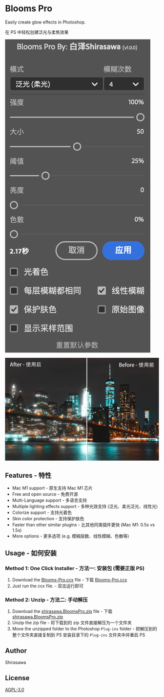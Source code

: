 # Blooms Pro

Easily create glow effects in Photoshop.

在 PS 中轻松创建泛光与柔焦效果

![Screenshot](screenshots/home.png)

![Sample](screenshots/sample.jpg)

## Features - 特性

- Mac M1 support - 原生支持 Mac M1 芯片
- Free and open source - 免费开源
- Multi-Language support - 多语言支持
- Multiple lighting effects support - 多种光效支持 (泛光、柔光泛光、线性光)
- Colorize support - 支持光着色
- Skin color protection - 支持保护肤色
- Faster than other similar plugins - 比其他同类插件更快 (Mac M1: 0.5s vs 1.5s)
- More options - 更多选项 (e.g. 模糊层数、线性模糊、色散等)

## Usage - 如何安装

### Method 1: One Click Installer - 方法一: 安装包 **(需要正版 PS)**

1. Download the [Blooms-Pro.ccx](https://github.com/ShirasawaSama/Blooms-Pro/releases/latest/download/Blooms-Pro.ccx) file - 下载 [Blooms-Pro.ccx](https://github.com/ShirasawaSama/Blooms-Pro/releases/latest/download/Blooms-Pro.ccx)
2. Just run the ccx file. - 双击运行即可

### Method 2: Unzip - 方法二: 手动解压

1. Download the [shirasawa.BloomsPro.zip](https://github.com/ShirasawaSama/Blooms-Pro/releases/latest/download/shirasawa.BloomsPro.zip) file - 下载 [shirasawa.BloomsPro.zip](https://github.com/ShirasawaSama/Blooms-Pro/releases/latest/download/shirasawa.BloomsPro.zip)
2. Unzip the zip file - 将下载到的 zip 文件直接解压为一个文件夹
3. Move the unzipped folder to the Photoshop `Plug-ins` folder - 把解压到的整个文件夹直接复制到 PS 安装目录下的 `Plug-ins` 文件夹中并重启 PS

## Author

Shirasawa

## License

[AGPL-3.0](LICENSE)
